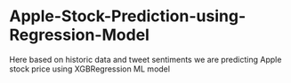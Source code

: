 # Apple-Stock-Prediction-using-Regression-Model
Here based on historic data and tweet sentiments we are predicting Apple stock price using XGBRegression ML model 
